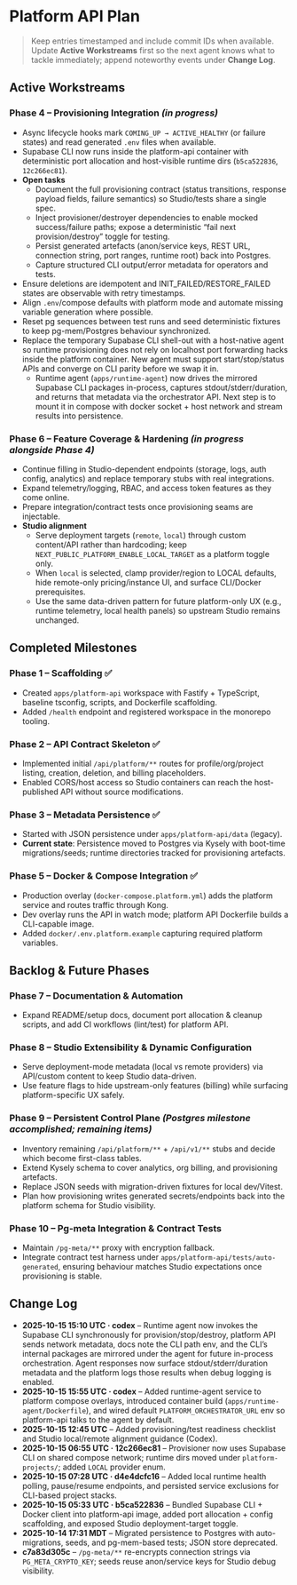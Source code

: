 # Platform API Plan

> Keep entries timestamped and include commit IDs when available. Update **Active Workstreams** first so the next agent knows what to tackle immediately; append noteworthy events under **Change Log**.

## Active Workstreams

### Phase 4 – Provisioning Integration *(in progress)*
- Async lifecycle hooks mark `COMING_UP → ACTIVE_HEALTHY` (or failure states) and read generated `.env` files when available.
- Supabase CLI now runs inside the platform-api container with deterministic port allocation and host-visible runtime dirs (`b5ca522836`, `12c266ec81`).
- **Open tasks**
  - Document the full provisioning contract (status transitions, response payload fields, failure semantics) so Studio/tests share a single spec.
  - Inject provisioner/destroyer dependencies to enable mocked success/failure paths; expose a deterministic “fail next provision/destroy” toggle for testing.
  - Persist generated artefacts (anon/service keys, REST URL, connection string, port ranges, runtime root) back into Postgres.
  - Capture structured CLI output/error metadata for operators and tests.
- Ensure deletions are idempotent and INIT_FAILED/RESTORE_FAILED states are observable with retry timestamps.
- Align `.env`/compose defaults with platform mode and automate missing variable generation where possible.
- Reset pg sequences between test runs and seed deterministic fixtures to keep pg-mem/Postgres behaviour synchronized.
- Replace the temporary Supabase CLI shell-out with a host-native agent so runtime provisioning does not rely on localhost port forwarding hacks inside the platform container. New agent must support start/stop/status APIs and converge on CLI parity before we swap it in.
  - Runtime agent (`apps/runtime-agent`) now drives the mirrored Supabase CLI packages in-process, captures stdout/stderr/duration, and returns that metadata via the orchestrator API. Next step is to mount it in compose with docker socket + host network and stream results into persistence.

### Phase 6 – Feature Coverage & Hardening *(in progress alongside Phase 4)*
- Continue filling in Studio-dependent endpoints (storage, logs, auth config, analytics) and replace temporary stubs with real integrations.
- Expand telemetry/logging, RBAC, and access token features as they come online.
- Prepare integration/contract tests once provisioning seams are injectable.
- **Studio alignment**
  - Serve deployment targets (`remote`, `local`) through custom content/API rather than hardcoding; keep `NEXT_PUBLIC_PLATFORM_ENABLE_LOCAL_TARGET` as a platform toggle only.
  - When `local` is selected, clamp provider/region to LOCAL defaults, hide remote-only pricing/instance UI, and surface CLI/Docker prerequisites.
  - Use the same data-driven pattern for future platform-only UX (e.g., runtime telemetry, local health panels) so upstream Studio remains unchanged.

## Completed Milestones

### Phase 1 – Scaffolding ✅
- Created `apps/platform-api` workspace with Fastify + TypeScript, baseline tsconfig, scripts, and Dockerfile scaffolding.
- Added `/health` endpoint and registered workspace in the monorepo tooling.

### Phase 2 – API Contract Skeleton ✅
- Implemented initial `/api/platform/**` routes for profile/org/project listing, creation, deletion, and billing placeholders.
- Enabled CORS/host access so Studio containers can reach the host-published API without source modifications.

### Phase 3 – Metadata Persistence ✅
- Started with JSON persistence under `apps/platform-api/data` (legacy).
- **Current state**: Persistence moved to Postgres via Kysely with boot-time migrations/seeds; runtime directories tracked for provisioning artefacts.

### Phase 5 – Docker & Compose Integration ✅
- Production overlay (`docker-compose.platform.yml`) adds the platform service and routes traffic through Kong.
- Dev overlay runs the API in watch mode; platform API Dockerfile builds a CLI-capable image.
- Added `docker/.env.platform.example` capturing required platform variables.

## Backlog & Future Phases

### Phase 7 – Documentation & Automation
- Expand README/setup docs, document port allocation & cleanup scripts, and add CI workflows (lint/test) for platform API.

### Phase 8 – Studio Extensibility & Dynamic Configuration
- Serve deployment-mode metadata (local vs remote providers) via API/custom content to keep Studio data-driven.
- Use feature flags to hide upstream-only features (billing) while surfacing platform-specific UX safely.

### Phase 9 – Persistent Control Plane *(Postgres milestone accomplished; remaining items)*
- Inventory remaining `/api/platform/**` + `/api/v1/**` stubs and decide which become first-class tables.
- Extend Kysely schema to cover analytics, org billing, and provisioning artefacts.
- Replace JSON seeds with migration-driven fixtures for local dev/Vitest.
- Plan how provisioning writes generated secrets/endpoints back into the platform schema for Studio visibility.

### Phase 10 – Pg-meta Integration & Contract Tests
- Maintain `/pg-meta/**` proxy with encryption fallback.
- Integrate contract test harness under `apps/platform-api/tests/auto-generated`, ensuring behaviour matches Studio expectations once provisioning is stable.

## Change Log
- **2025-10-15 15:10 UTC · codex** – Runtime agent now invokes the Supabase CLI synchronously for provision/stop/destroy, platform API sends network metadata, docs note the CLI path env, and the CLI’s internal packages are mirrored under the agent for future in-process orchestration. Agent responses now surface stdout/stderr/duration metadata and the platform logs those results when debug logging is enabled.
- **2025-10-15 15:55 UTC · codex** – Added runtime-agent service to platform compose overlays, introduced container build (`apps/runtime-agent/Dockerfile`), and wired default `PLATFORM_ORCHESTRATOR_URL` env so platform-api talks to the agent by default.
- **2025-10-15 12:45 UTC** – Added provisioning/test readiness checklist and Studio local/remote alignment guidance (Codex).
- **2025-10-15 06:55 UTC · 12c266ec81** – Provisioner now uses Supabase CLI on shared compose network; runtime dirs moved under `platform-projects/`; added `LOCAL` provider enum.
- **2025-10-15 07:28 UTC · d4e4dcfc16** – Added local runtime health polling, pause/resume endpoints, and persisted service exclusions for CLI-based project stacks.
- **2025-10-15 05:33 UTC · b5ca522836** – Bundled Supabase CLI + Docker client into platform-api image, added port allocation + config scaffolding, and exposed Studio deployment-target toggle.
- **2025-10-14 17:31 MDT** – Migrated persistence to Postgres with auto-migrations, seeds, and pg-mem-based tests; JSON store deprecated.
- **c7a83d305c** – `/pg-meta/**` re-encrypts connection strings via `PG_META_CRYPTO_KEY`; seeds reuse anon/service keys for Studio debug visibility.
